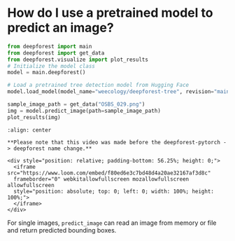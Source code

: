 # How do I use a pretrained model to predict an image?

```python
from deepforest import main
from deepforest import get_data
from deepforest.visualize import plot_results
# Initialize the model class
model = main.deepforest()

# Load a pretrained tree detection model from Hugging Face
model.load_model(model_name="weecology/deepforest-tree", revision="main")

sample_image_path = get_data("OSBS_029.png")
img = model.predict_image(path=sample_image_path)
plot_results(img)
```

```{image} ../../../www/getting_started1.png
:align: center
```

```{note}
**Please note that this video was made before the deepforest-pytorch -> deepforest name change.**
```

```{raw} html
<div style="position: relative; padding-bottom: 56.25%; height: 0;">
  <iframe src="https://www.loom.com/embed/f80ed6e3c7bd48d4a20ae32167af3d8c"
  frameborder="0" webkitallowfullscreen mozallowfullscreen allowfullscreen
  style="position: absolute; top: 0; left: 0; width: 100%; height: 100%;">
  </iframe>
</div>
```

For single images, `predict_image` can read an image from memory or file and return predicted bounding boxes.